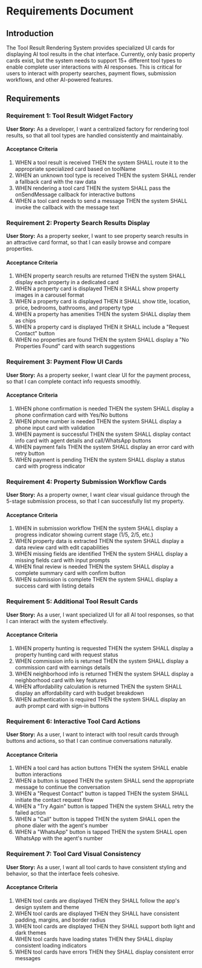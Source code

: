 # Requirements Document

## Introduction

The Tool Result Rendering System provides specialized UI cards for displaying AI tool results in the chat interface. Currently, only basic property cards exist, but the system needs to support 15+ different tool types to enable complete user interactions with AI responses. This is critical for users to interact with property searches, payment flows, submission workflows, and other AI-powered features.

## Requirements

### Requirement 1: Tool Result Widget Factory

**User Story:** As a developer, I want a centralized factory for rendering tool results, so that all tool types are handled consistently and maintainably.

#### Acceptance Criteria

1. WHEN a tool result is received THEN the system SHALL route it to the appropriate specialized card based on toolName
2. WHEN an unknown tool type is received THEN the system SHALL render a fallback card with the raw data
3. WHEN rendering a tool card THEN the system SHALL pass the onSendMessage callback for interactive buttons
4. WHEN a tool card needs to send a message THEN the system SHALL invoke the callback with the message text

### Requirement 2: Property Search Results Display

**User Story:** As a property seeker, I want to see property search results in an attractive card format, so that I can easily browse and compare properties.

#### Acceptance Criteria

1. WHEN property search results are returned THEN the system SHALL display each property in a dedicated card
2. WHEN a property card is displayed THEN it SHALL show property images in a carousel format
3. WHEN a property card is displayed THEN it SHALL show title, location, price, bedrooms, bathrooms, and property type
4. WHEN a property has amenities THEN the system SHALL display them as chips
5. WHEN a property card is displayed THEN it SHALL include a "Request Contact" button
6. WHEN no properties are found THEN the system SHALL display a "No Properties Found" card with search suggestions

### Requirement 3: Payment Flow UI Cards

**User Story:** As a property seeker, I want clear UI for the payment process, so that I can complete contact info requests smoothly.

#### Acceptance Criteria

1. WHEN phone confirmation is needed THEN the system SHALL display a phone confirmation card with Yes/No buttons
2. WHEN phone number is needed THEN the system SHALL display a phone input card with validation
3. WHEN payment is successful THEN the system SHALL display contact info card with agent details and call/WhatsApp buttons
4. WHEN payment fails THEN the system SHALL display an error card with retry button
5. WHEN payment is pending THEN the system SHALL display a status card with progress indicator

### Requirement 4: Property Submission Workflow Cards

**User Story:** As a property owner, I want clear visual guidance through the 5-stage submission process, so that I can successfully list my property.

#### Acceptance Criteria

1. WHEN in submission workflow THEN the system SHALL display a progress indicator showing current stage (1/5, 2/5, etc.)
2. WHEN property data is extracted THEN the system SHALL display a data review card with edit capabilities
3. WHEN missing fields are identified THEN the system SHALL display a missing fields card with input prompts
4. WHEN final review is needed THEN the system SHALL display a complete summary card with confirm button
5. WHEN submission is complete THEN the system SHALL display a success card with listing details

### Requirement 5: Additional Tool Result Cards

**User Story:** As a user, I want specialized UI for all AI tool responses, so that I can interact with the system effectively.

#### Acceptance Criteria

1. WHEN property hunting is requested THEN the system SHALL display a property hunting card with request status
2. WHEN commission info is returned THEN the system SHALL display a commission card with earnings details
3. WHEN neighborhood info is returned THEN the system SHALL display a neighborhood card with key features
4. WHEN affordability calculation is returned THEN the system SHALL display an affordability card with budget breakdown
5. WHEN authentication is required THEN the system SHALL display an auth prompt card with sign-in buttons

### Requirement 6: Interactive Tool Card Actions

**User Story:** As a user, I want to interact with tool result cards through buttons and actions, so that I can continue conversations naturally.

#### Acceptance Criteria

1. WHEN a tool card has action buttons THEN the system SHALL enable button interactions
2. WHEN a button is tapped THEN the system SHALL send the appropriate message to continue the conversation
3. WHEN a "Request Contact" button is tapped THEN the system SHALL initiate the contact request flow
4. WHEN a "Try Again" button is tapped THEN the system SHALL retry the failed action
5. WHEN a "Call" button is tapped THEN the system SHALL open the phone dialer with the agent's number
6. WHEN a "WhatsApp" button is tapped THEN the system SHALL open WhatsApp with the agent's number

### Requirement 7: Tool Card Visual Consistency

**User Story:** As a user, I want all tool cards to have consistent styling and behavior, so that the interface feels cohesive.

#### Acceptance Criteria

1. WHEN tool cards are displayed THEN they SHALL follow the app's design system and theme
2. WHEN tool cards are displayed THEN they SHALL have consistent padding, margins, and border radius
3. WHEN tool cards are displayed THEN they SHALL support both light and dark themes
4. WHEN tool cards have loading states THEN they SHALL display consistent loading indicators
5. WHEN tool cards have errors THEN they SHALL display consistent error messages
